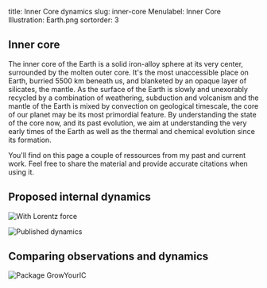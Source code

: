 title: Inner Core dynamics
slug: inner-core
Menulabel: Inner Core
Illustration: Earth.png
sortorder: 3

## Inner core

The inner core of the Earth is a solid iron-alloy sphere at its very center, surrounded by the molten outer core. It's the most unaccessible place on Earth, burried 5500 km beneath us, and blanketed by an opaque layer of silicates, the mantle. As the surface of the Earth is slowly and unexorably recycled by a combination of weathering, subduction and volcanism and the mantle of the Earth is mixed by convection on geological timescale, the core of our planet may be its most primordial feature. By understanding the state of the core now, and its past evolution, we aim at understanding the very early times of the Earth as well as the thermal and chemical evolution since its formation.

You'll find on this page a couple of ressources from my past and current work. Feel free to share the material and provide accurate citations when using it. 

## Proposed internal dynamics

![With Lorentz force]({filename}/images/Lorentz_series.png)

![Published dynamics]({filename}/images/IC_dyn.png)

## Comparing observations and dynamics

![Package GrowYourIC]({filename}/images/code_scheme.png)